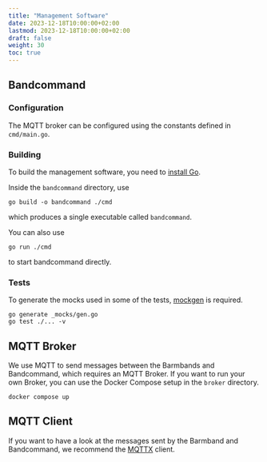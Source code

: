 ```yaml
---
title: "Management Software"
date: 2023-12-18T10:00:00+02:00
lastmod: 2023-12-18T10:00:00+02:00
draft: false
weight: 30
toc: true
---
```

## Bandcommand

### Configuration

The MQTT broker can be configured using the constants defined in `cmd/main.go`.

### Building
To build the management software, you need to [install Go](https://go.dev/doc/install).

Inside the `bandcommand` directory, use
```shell
go build -o bandcommand ./cmd
```
which produces a single executable called `bandcommand`.

You can also use
```shell
go run ./cmd
```
to start bandcommand directly.

### Tests

To generate the mocks used in some of the tests, [mockgen](https://github.com/uber-go/mock) is required.

```shell
go generate _mocks/gen.go
go test ./... -v
```

## MQTT Broker

We use MQTT to send messages between the Barmbands and Bandcommand, which requires an MQTT Broker.
If you want to run your own Broker, you can use the Docker Compose setup in the `broker` directory.

```shell
docker compose up
```

## MQTT Client

If you want to have a look at the messages sent by the Barmband and Bandcommand, we recommend the [MQTTX](https://mqttx.app/) client.
